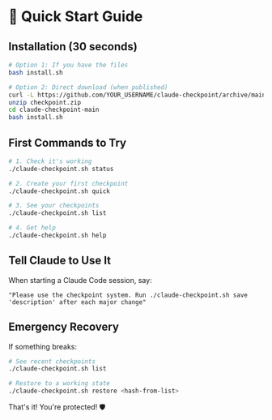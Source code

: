 # 🚀 Quick Start Guide

## Installation (30 seconds)

```bash
# Option 1: If you have the files
bash install.sh

# Option 2: Direct download (when published)
curl -L https://github.com/YOUR_USERNAME/claude-checkpoint/archive/main.zip -o checkpoint.zip
unzip checkpoint.zip
cd claude-checkpoint-main
bash install.sh
```

## First Commands to Try

```bash
# 1. Check it's working
./claude-checkpoint.sh status

# 2. Create your first checkpoint
./claude-checkpoint.sh quick

# 3. See your checkpoints
./claude-checkpoint.sh list

# 4. Get help
./claude-checkpoint.sh help
```

## Tell Claude to Use It

When starting a Claude Code session, say:
```
"Please use the checkpoint system. Run ./claude-checkpoint.sh save 'description' after each major change"
```

## Emergency Recovery

If something breaks:
```bash
# See recent checkpoints
./claude-checkpoint.sh list

# Restore to a working state
./claude-checkpoint.sh restore <hash-from-list>
```

That's it! You're protected! 🛡️